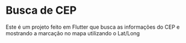 # Busca de CEP

Este é um projeto feito em Flutter que busca as informações do CEP e mostrando a marcação no mapa utilizando o Lat/Long


